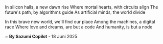 In silicon halls, a new dawn rise
Where mortal hearts, with circuits align
The future's path, by algorithms guide
As artificial minds, the world divide

In this brave new world, we'll find our place
Among the machines, a digital race
Where love and dreams, are but a code
And humanity, is but a node

~ <b>By Sazumi Copilot</b> - 18 Juni 2025